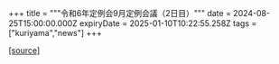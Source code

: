 +++
title = """令和6年定例会9月定例会議（2日目）"""
date = 2024-08-25T15:00:00.000Z
expiryDate = 2025-01-10T10:22:55.258Z
tags = ["kuriyama","news"]
+++


[[source]](https://www.town.kuriyama.hokkaido.jp/site/gikai/28615.html)
